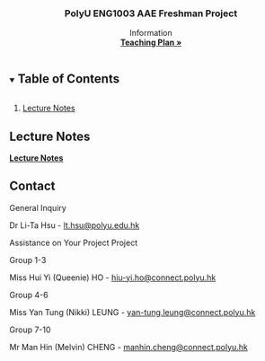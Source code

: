 
<p align="center">

  <h3 align="center">PolyU ENG1003 AAE Freshman Project</h3>

  <p align="center">
    Information
    <br />
    <a href="LT HSU ENG1003 Teaching Plan 2021-22 S1.pdf"><strong>Teaching Plan »</strong></a>
    <br />
  </p>
</p>



<!-- TABLE OF CONTENTS -->
<details open="open">
  <summary><h2 style="display: inline-block">Table of Contents</h2></summary>
  <ol>
    <li>
      <a href="#lecture-notes">Lecture Notes</a>
    </li>
  </ol>
</details>



<!-- Lecture Notes -->
## Lecture Notes
<a href="Lecture%20Notes/"><strong>Lecture Notes</strong></a>

<!-- CONTACT -->
## Contact
General Inquiry

Dr Li-Ta Hsu -  lt.hsu@polyu.edu.hk

Assistance on Your Project Project 

Group 1-3 

Miss Hui Yi (Queenie) HO - hiu-yi.ho@connect.polyu.hk

Group 4-6

Miss Yan Tung (Nikki) LEUNG - yan-tung.leung@connect.polyu.hk

Group 7-10

Mr Man Hin (Melvin) CHENG - manhin.cheng@connect.polyu.hk






